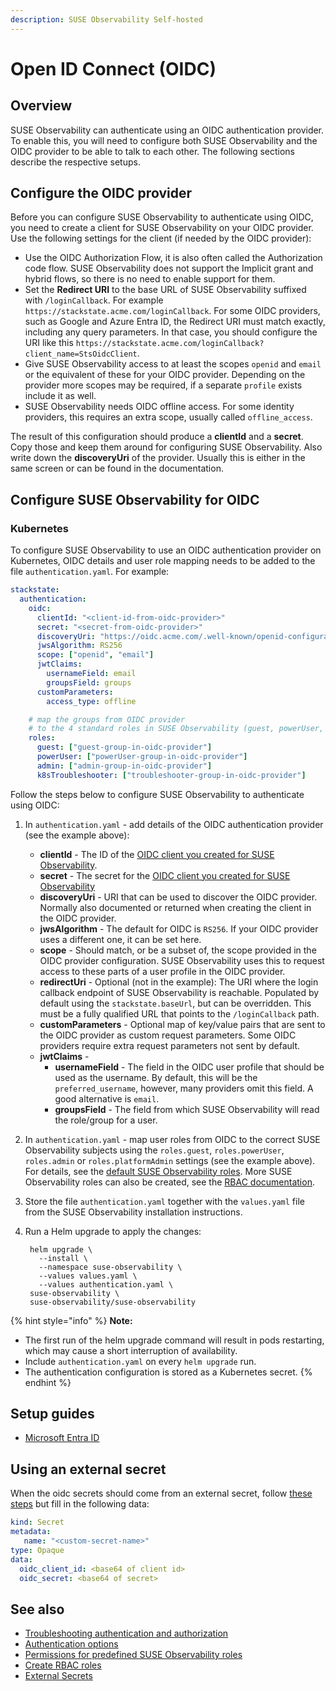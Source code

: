```yaml
---
description: SUSE Observability Self-hosted
---
```


# Open ID Connect \(OIDC\)

## Overview

SUSE Observability can authenticate using an OIDC authentication provider. To enable this, you will need to configure both SUSE Observability and the OIDC provider to be able to talk to each other. The following sections describe the respective setups.

## Configure the OIDC provider

Before you can configure SUSE Observability to authenticate using OIDC, you need to create a client for SUSE Observability on your OIDC provider. Use the following settings for the client \(if needed by the OIDC provider\):

* Use the OIDC Authorization Flow, it is also often called the Authorization code flow. SUSE Observability does not support the Implicit grant and hybrid flows, so there is no need to enable support for them.
* Set the **Redirect URI** to the base URL of SUSE Observability suffixed with `/loginCallback`. For example `https://stackstate.acme.com/loginCallback`. For some OIDC providers, such as Google and Azure Entra ID, the Redirect URI must match exactly, including any query parameters. In that case, you should configure the URI like this `https://stackstate.acme.com/loginCallback?client_name=StsOidcClient`.
* Give SUSE Observability access to at least the scopes `openid` and `email` or the equivalent of these for your OIDC provider. Depending on the provider more scopes may be required, if a separate `profile` exists include it as well.
* SUSE Observability needs OIDC offline access. For some identity providers, this requires an extra scope, usually called `offline_access`.

The result of this configuration should produce a **clientId** and a **secret**. Copy those and keep them around for configuring SUSE Observability. Also write down the **discoveryUri** of the provider. Usually this is either in the same screen or can be found in the documentation.

## Configure SUSE Observability for OIDC

### Kubernetes

To configure SUSE Observability to use an OIDC authentication provider on Kubernetes, OIDC details and user role mapping needs to be added to the file `authentication.yaml`. For example:

```yaml
stackstate:
  authentication:
    oidc:
      clientId: "<client-id-from-oidc-provider>"
      secret: "<secret-from-oidc-provider>"
      discoveryUri: "https://oidc.acme.com/.well-known/openid-configuration"
      jwsAlgorithm: RS256
      scope: ["openid", "email"]
      jwtClaims:
        usernameField: email
        groupsField: groups
      customParameters:
        access_type: offline

    # map the groups from OIDC provider
    # to the 4 standard roles in SUSE Observability (guest, powerUser, k8sTroubleshooter and admin)
    roles:
      guest: ["guest-group-in-oidc-provider"]
      powerUser: ["powerUser-group-in-oidc-provider"]
      admin: ["admin-group-in-oidc-provider"]
      k8sTroubleshooter: ["troubleshooter-group-in-oidc-provider"]
```

Follow the steps below to configure SUSE Observability to authenticate using OIDC:

1. In `authentication.yaml` - add details of the OIDC authentication provider \(see the example above\):
   * **clientId** - The ID of the [OIDC client you created for SUSE Observability](oidc.md#configure-the-oidc-provider).
   * **secret** - The secret for the [OIDC client you created for SUSE Observability](oidc.md#configure-the-oidc-provider)
   * **discoveryUri** - URI that can be used to discover the OIDC provider. Normally also documented or returned when creating the client in the OIDC provider.
   * **jwsAlgorithm** - The default for OIDC is `RS256`. If your OIDC provider uses a different one, it can be set here.
   * **scope** - Should match, or be a subset of, the scope provided in the OIDC provider configuration. SUSE Observability uses this to request access to these parts of a user profile in the OIDC provider.
   * **redirectUri** - Optional \(not in the example\): The URI where the login callback endpoint of SUSE Observability is reachable. Populated by default using the `stackstate.baseUrl`, but can be overridden. This must be a fully qualified URL that points to the `/loginCallback` path.
   * **customParameters** - Optional map of key/value pairs that are sent to the OIDC provider as custom request parameters. Some OIDC providers require extra request parameters not sent by default.
   * **jwtClaims** -
     * **usernameField** - The field in the OIDC user profile that should be used as the username. By default, this will be the `preferred_username`, however, many providers omit this field. A good alternative is `email`.
     * **groupsField** - The field from which SUSE Observability will read the role/group for a user.
2. In `authentication.yaml` - map user roles from OIDC to the correct SUSE Observability subjects using the `roles.guest`, `roles.powerUser`, `roles.admin` or `roles.platformAdmin` settings \(see the example above\). For details, see the [default SUSE Observability roles](../rbac/rbac_permissions.md#predefined-roles). More SUSE Observability roles can also be created, see the [RBAC documentation](../rbac/).
3. Store the file `authentication.yaml` together with the `values.yaml` file from the SUSE Observability installation instructions.
4. Run a Helm upgrade to apply the changes:

   ```text
    helm upgrade \
      --install \
      --namespace suse-observability \
      --values values.yaml \
      --values authentication.yaml \
    suse-observability \
    suse-observability/suse-observability
   ```

{% hint style="info" %}
**Note:**

* The first run of the helm upgrade command will result in pods restarting, which may cause a short interruption of availability.
* Include `authentication.yaml` on every `helm upgrade` run.
* The authentication configuration is stored as a Kubernetes secret.
{% endhint %}

## Setup guides

* [Microsoft Entra ID](./oidc/microsoft-entra-id.md)

## Using an external secret

When the oidc secrets should come from an external secret, follow [these steps](/setup/security/external-secrets.md#getting-authentication-data-from-an-external-secret) but fill in the following data:

```yaml
kind: Secret
metadata:
   name: "<custom-secret-name>"
type: Opaque
data:
  oidc_client_id: <base64 of client id>
  oidc_secret: <base64 of secret>
```

## See also

* [Troubleshooting authentication and authorization](troubleshooting.md)
* [Authentication options](authentication_options.md)
* [Permissions for predefined SUSE Observability roles](../rbac/rbac_permissions.md#predefined-roles)
* [Create RBAC roles](../rbac/rbac_roles.md)
* [External Secrets](/setup/security/external-secrets.md#getting-authentication-data-from-an-external-secret)
